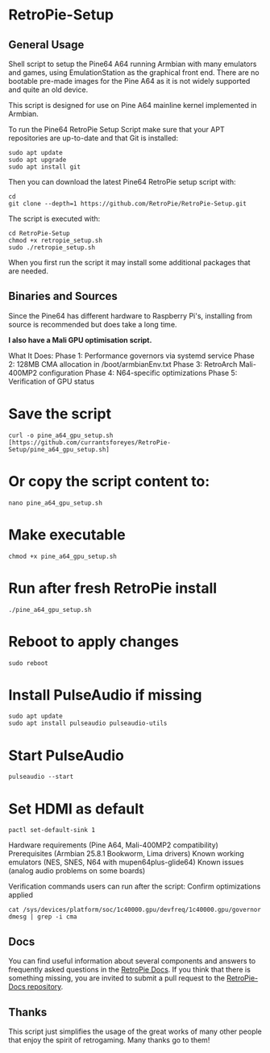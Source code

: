 RetroPie-Setup
==============

General Usage
-------------

Shell script to setup the Pine64 A64 running Armbian with many emulators and games, using EmulationStation as the graphical front end. There are no bootable pre-made images for the Pine A64 as it is not widely supported and quite an old device.

This script is designed for use on Pine A64 mainline kernel implemented in Armbian.

To run the Pine64 RetroPie Setup Script make sure that your APT repositories are up-to-date and that Git is installed:

```shell
sudo apt update
sudo apt upgrade
sudo apt install git
```

Then you can download the latest Pine64 RetroPie setup script with:

```shell
cd
git clone --depth=1 https://github.com/RetroPie/RetroPie-Setup.git
```

The script is executed with:

```shell
cd RetroPie-Setup
chmod +x retropie_setup.sh
sudo ./retropie_setup.sh
```

When you first run the script it may install some additional packages that are needed.

Binaries and Sources
--------------------

Since the Pine64 has different hardware to Raspberry Pi's, installing from source is recommended but does take a long time.

**I also have a Mali GPU optimisation script.**

What It Does:
Phase 1: Performance governors via systemd service
Phase 2: 128MB CMA allocation in /boot/armbianEnv.txt
Phase 3: RetroArch Mali-400MP2 configuration
Phase 4: N64-specific optimizations
Phase 5: Verification of GPU status

# Save the script
```shell
curl -o pine_a64_gpu_setup.sh [https://github.com/currantsforeyes/RetroPie-Setup/pine_a64_gpu_setup.sh]
```

# Or copy the script content to:
```shell
nano pine_a64_gpu_setup.sh
```

# Make executable
```shell
chmod +x pine_a64_gpu_setup.sh
```

# Run after fresh RetroPie install
```shell
./pine_a64_gpu_setup.sh
```

# Reboot to apply changes
```shell
sudo reboot
```

# Install PulseAudio if missing
```shell
sudo apt update
sudo apt install pulseaudio pulseaudio-utils
```

# Start PulseAudio
```shell
pulseaudio --start
```

# Set HDMI as default
```shell
pactl set-default-sink 1
```

Hardware requirements (Pine A64, Mali-400MP2 compatibility)
Prerequisites (Armbian 25.8.1 Bookworm, Lima drivers)
Known working emulators (NES, SNES, N64 with mupen64plus-glide64)
Known issues (analog audio problems on some boards)

Verification commands users can run after the script:
Confirm optimizations applied
```shell
cat /sys/devices/platform/soc/1c40000.gpu/devfreq/1c40000.gpu/governor
dmesg | grep -i cma
```

Docs
----

You can find useful information about several components and answers to frequently asked questions in the [RetroPie Docs](https://retropie.org.uk/docs/). If you think that there is something missing, you are invited to submit a pull request to the [RetroPie-Docs repository](https://github.com/RetroPie/RetroPie-Docs).


Thanks
------

This script just simplifies the usage of the great works of many other people that enjoy the spirit of retrogaming. Many thanks go to them!
